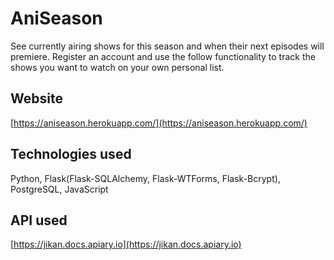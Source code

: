 # AniSeason
See currently airing shows for this season and when their next episodes will premiere. Register an account and use the follow functionality to track the shows you want to watch on your own personal list.

## Website
[https://aniseason.herokuapp.com/](https://aniseason.herokuapp.com/)

## Technologies used
Python, Flask(Flask-SQLAlchemy, Flask-WTForms, Flask-Bcrypt), PostgreSQL, JavaScript

## API used
[https://jikan.docs.apiary.io](https://jikan.docs.apiary.io)
